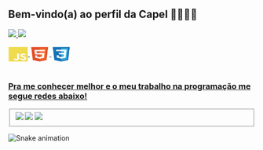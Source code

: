 ## Bem-vindo(a) ao perfil da Capel 🤸🏻‍♀️🥰

 <div>
   <a href="https://github.com/CarolCapel">
   <img height="180em" src="https://github-readme-stats.vercel.app/api?username=CarolCapel&show_icons=true&theme=nightowl&include_all_commits=true&count_private=true"/>
   <img height="180em" src="https://github-readme-stats.vercel.app/api/top-langs/?username=CarolCapel&layout=compact&langs_count=6&theme=radical"/>

</div>
<div style="display: inline_block"><br>
  <img align="center" alt="Js" height="30" width="40" src="https://raw.githubusercontent.com/devicons/devicon/master/icons/javascript/javascript-plain.svg">
  <img align="center" alt="HTML" height="30" width="40" src="https://raw.githubusercontent.com/devicons/devicon/master/icons/html5/html5-original.svg">
  <img align="center" alt="CSS" height="30" width="40" src="https://raw.githubusercontent.com/devicons/devicon/master/icons/css3/css3-original.svg">
</div>
 
 <br>
 
  ### Pra me conhecer melhor e o meu trabalho na programação me segue redes abaixo!
 
<div>
<fieldset>
<a href = "mailto:ana.capelcosta@gmail.com"><img src="https://img.shields.io/badge/-Gmail-%23333?style=for-the-badge&logo=gmail&logoColor=white" target="_blank"></a>
  <a href="https://www.linkedin.com/in/ana-carolina-capel-c-194b601b4"><img src="https://img.shields.io/badge/-Instagram-%23E4405F?style=for-the-badge&logo=instagram&logoColor=white" target="_blank"></a>
  <a href="https://www.linkedin.com/in/ana-carolina-capel-c-194b601b4"><img src="https://img.shields.io/badge/-LinkedIn-%230077B5?style=for-the-badge&logo=linkedin&logoColor=white" target="_blank"></a> 
  </fieldset>
 
  ![Snake animation](https://github.com/carolcapel/carolcapel/blob/output/github-contribution-grid-snake.svg)

</div>
